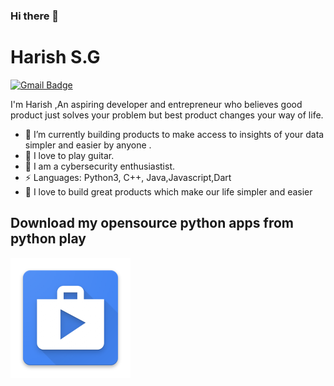 ### Hi there 👋


# Harish S.G
[![Gmail Badge](https://img.shields.io/badge/-harishsg99@gmail.com-c14438?style=flat-square&logo=Gmail&logoColor=white&link=mailto:harishsg99@gmail.com)](mailto:harishsg99@gmail.com)

I'm Harish ,An aspiring developer and entrepreneur who believes good product just solves your problem but best product changes your way of life.

- 🔭 I’m currently building products to make access to insights of your data simpler and easier by anyone .
- 🌱 I  love to play guitar.
- 🌱 I am a cybersecurity enthusiastist.
- ⚡ Languages: Python3, C++, Java,Javascript,Dart 
- 🌱 I love to build great products which make our life simpler and easier
## Download my opensource python apps from python play
[![Deploy](https://github.com/harishsg99/Scoop-Store/blob/master/192.png)](https://pythonplay.ml/)
